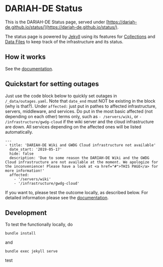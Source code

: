 # DARIAH-DE Status #

This is the DARIAH-DE Status page, served under [https://dariah-de.github.io/status/](https://dariah-de.github.io/status/).

The status page is powered by [Jekyll](https://jekyllrb.com/) using its features for [Collections](https://jekyllrb.com/docs/collections/) and [Data Files](https://jekyllrb.com/docs/datafiles/) to keep track of the infrastructure and its status.


## How it works

See the [documentation](documentation.md).

## Quickstart for setting outages

Just use the code block below to quickly set outages in ```/_data/outages.yaml```. Note that ```date_end``` must NOT be existing in the block (why is that?). Under ```affected:``` just put in pathes to affected infrastructure, servers, middleware, and services. Do put in the most basic affected (not depending on each other) terms only, such as ```- /servers/wiki```, or ```- /infrastructure/gwdg-cloud``` if the wiki server and the cloud infrastructure are down. All services depending on the affected ones will be listed automatically.

```
---
- title: 'DARIAH-DE Wiki and GWDG Cloud infrastructure not available'
  date_start: '2019-05-17'
  hide: false
  description: 'Due to some reason the DARIAH-DE Wiki and the GWDG Cloud infrastructure are not available at the moment. We apologize for the inconvenience! Please have a look at <a href="#">THIS PAGE</a> for more information!'
  affected:
    - '/servers/wiki'
    - '/infrastructure/gwdg-cloud'
```

If you want to, please test the outcome locally, as described below. For detailed information please see the [documentation](documentation.md).


## Development

To test the functionally locally, do

```
bundle install
```

and

```
bundle exec jekyll serve
```
test
